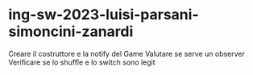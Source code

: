 # ing-sw-2023-luisi-parsani-simoncini-zanardi

Creare il costruttore e la notify del Game
Valutare se serve un observer
Verificare se lo shuffle e lo switch sono legit
